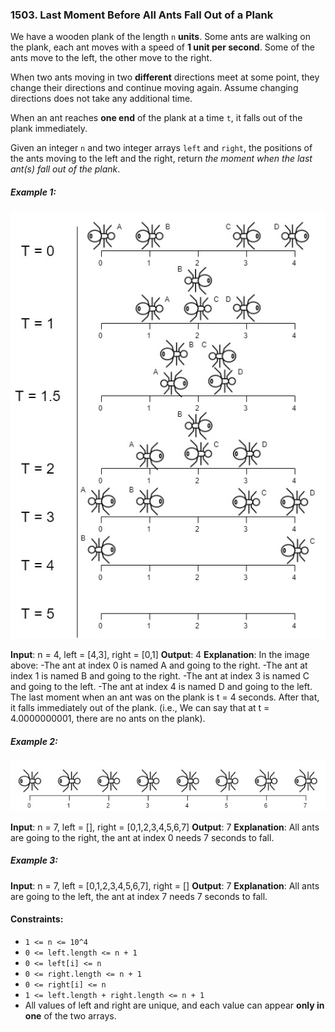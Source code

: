 ### 1503. Last Moment Before All Ants Fall Out of a Plank

We have a wooden plank of the length `n` **units**. Some ants are walking on the plank, each ant moves with a speed of **1 unit per second**. Some of the ants move to the left, the other move to the right.

When two ants moving in two **different** directions meet at some point, they change their directions and continue moving again. Assume changing directions does not take any additional time.

When an ant reaches **one end** of the plank at a time `t`, it falls out of the plank immediately.

Given an integer `n` and two integer arrays `left` and `right`, the positions of the ants moving to the left and the right, return _the moment when the last ant(s) fall out of the plank_.

##### Example 1:

![](./assets/img/ants.jpg)

**Input**: n = 4, left = [4,3], right = [0,1]
**Output**: 4
**Explanation**: In the image above:
-The ant at index 0 is named A and going to the right.
-The ant at index 1 is named B and going to the right.
-The ant at index 3 is named C and going to the left.
-The ant at index 4 is named D and going to the left.
The last moment when an ant was on the plank is t = 4 seconds. After that, it falls immediately out of the plank. (i.e., We can say that at t = 4.0000000001, there are no ants on the plank).

##### Example 2:

![](./assets/img/ants2.jpg)

**Input**: n = 7, left = [], right = [0,1,2,3,4,5,6,7]
**Output**: 7
**Explanation**: All ants are going to the right, the ant at index 0 needs 7 seconds to fall.

##### Example 3:

**Input**: n = 7, left = [0,1,2,3,4,5,6,7], right = []
**Output**: 7
**Explanation**: All ants are going to the left, the ant at index 7 needs 7 seconds to fall.

#### Constraints:

- `1 <= n <= 10^4`
- `0 <= left.length <= n + 1`
- `0 <= left[i] <= n`
- `0 <= right.length <= n + 1`
- `0 <= right[i] <= n`
- `1 <= left.length + right.length <= n + 1`
- All values of left and right are unique, and each value can appear **only in one** of the two arrays.
